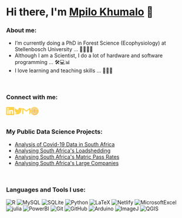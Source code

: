 # Hi there, I'm [Mpilo Khumalo][website] 👋

### About me:
- I’m currently doing a PhD in Forest Science (Ecophysiology) at Stellenbosch University ... 🌱🌳👨‍🎓
- Although I am a Scientist, I do a lot of hardware and software programming ... 🛠️💻📊
- I love learning and teaching skills ... 📖👨‍🏫

<br />

### Connect with me:
[<img align="left" alt="mpilo-khumalo-b45786119 | LinkedIn" width="22px" src="./linkedin.svg" />][linkedin]
[<img align="left" alt="mpilokhumalo1st | Twitter" width="22px" src="./twitter.svg" />][twitter]
[<img align="left" alt="mpilozenzele0| Gmail" width="22px" src="./gmail.svg" />][gmail]
[<img align="left" alt="mpilokhumalo | Website" width="22px" src="./website.svg" />][website]

<br />
<br />

### My Public Data Science Projects:
- [Analysis of Covid-19 Data in South Africa](https://github.com/Mpilo-K/covid-19_south_africa)
- [Analysing South Africa's Loadshedding](https://github.com/Mpilo-K/loadshedding_south_africa)
- [Analysing South Africa's Matric Pass Rates](https://github.com/Mpilo-K/matric_south_africa)
- [Analysing South Africa's Large Companies](https://github.com/Mpilo-K/companies_south_africa)

<br>

### Languages and Tools I use:
![R](https://img.shields.io/badge/-R-000?&logo=R)
![MySQL](https://img.shields.io/badge/-MySQL-000?&logo=MySQL)
![SQLite](https://img.shields.io/badge/-SQLite-000?&logo=SQLite)
![Python](https://img.shields.io/badge/-Python-000?&logo=Python)
![LaTeX](https://img.shields.io/badge/-LaTeX-000?&logo=LaTeX)
![Netlify](https://img.shields.io/badge/-Netlify-000?&logo=Netlify)
![MicrosoftExcel](https://img.shields.io/badge/-MicrosoftExcel-000?&logo=MicrosoftExcel)
![julia](https://img.shields.io/badge/-julia-000?&logo=julia)
![PowerBI](https://img.shields.io/badge/-PowerBI-000?&logo=PowerBI)
![Git](https://img.shields.io/badge/-Git-000?&logo=Git)
![GitHub](https://img.shields.io/badge/-GitHub-000?&logo=GitHub)
![Arduino](https://img.shields.io/badge/-Arduino-000?&logo=Arduino)
![ImageJ](https://img.shields.io/badge/-ImageJ-000?&logo=ImageJ)
![QGIS](https://img.shields.io/badge/-QGIS-000?&logo=QGIS)

[website]: https://mpilokhumalo.com
[twitter]: https://twitter.com/mpilokhumalo1st
[linkedin]: https://linkedin.com/in/mpilo-khumalo-b45786119
[gmail]: mailto:mpilozenzele0@gmail.com
